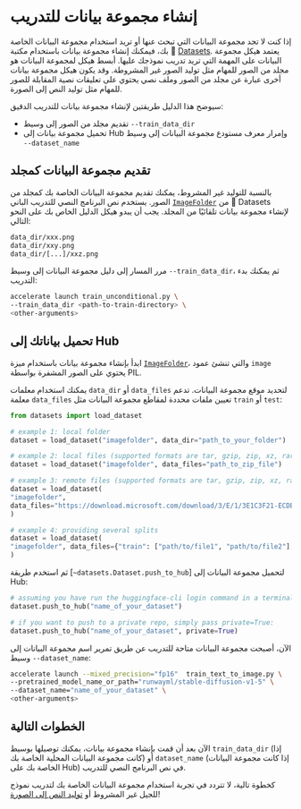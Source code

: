 # إنشاء مجموعة بيانات للتدريب

إذا كنت لا تجد مجموعة البيانات التي تبحث عنها أو تريد استخدام مجموعة البيانات الخاصة بك، فيمكنك إنشاء مجموعة بيانات باستخدام مكتبة 🤗 [Datasets](hf.co/docs/datasets). يعتمد هيكل مجموعة البيانات على المهمة التي تريد تدريب نموذجك عليها. أبسط هيكل لمجموعة البيانات هو مجلد من الصور للمهام مثل توليد الصور غير المشروطة. وقد يكون هيكل مجموعة بيانات أخرى عبارة عن مجلد من الصور وملف نصي يحتوي على تعليقات نصية المقابلة للصور للمهام مثل توليد النص إلى الصورة.

سيوضح هذا الدليل طريقتين لإنشاء مجموعة بيانات للتدريب الدقيق:

- تقديم مجلد من الصور إلى وسيط `--train_data_dir`
- تحميل مجموعة بيانات إلى Hub وإمرار معرف مستودع مجموعة البيانات إلى وسيط `--dataset_name`

## تقديم مجموعة البيانات كمجلد

بالنسبة للتوليد غير المشروط، يمكنك تقديم مجموعة البيانات الخاصة بك كمجلد من الصور. يستخدم نص البرنامج النصي للتدريب الباني [`ImageFolder`](https://huggingface.co/docs/datasets/en/image_dataset#imagefolder) من 🤗 Datasets لإنشاء مجموعة بيانات تلقائيًا من المجلد. يجب أن يبدو هيكل الدليل الخاص بك على النحو التالي:

```bash
data_dir/xxx.png
data_dir/xxy.png
data_dir/[...]/xxz.png
```

مرر المسار إلى دليل مجموعة البيانات إلى وسيط `--train_data_dir`، ثم يمكنك بدء التدريب:

```bash
accelerate launch train_unconditional.py \
--train_data_dir <path-to-train-directory> \
<other-arguments>
```

## تحميل بياناتك إلى Hub

ابدأ بإنشاء مجموعة بيانات باستخدام ميزة [`ImageFolder`](https://huggingface.co/docs/datasets/image_load#imagefolder)، والتي تنشئ عمود `image` يحتوي على الصور المشفرة بواسطة PIL.

يمكنك استخدام معلمات `data_dir` أو `data_files` لتحديد موقع مجموعة البيانات. تدعم معلمة `data_files` تعيين ملفات محددة لمقاطع مجموعة البيانات مثل `train` أو `test`:

```python
from datasets import load_dataset

# example 1: local folder
dataset = load_dataset("imagefolder", data_dir="path_to_your_folder")

# example 2: local files (supported formats are tar, gzip, zip, xz, rar, zstd)
dataset = load_dataset("imagefolder", data_files="path_to_zip_file")

# example 3: remote files (supported formats are tar, gzip, zip, xz, rar, zstd)
dataset = load_dataset(
"imagefolder",
data_files="https://download.microsoft.com/download/3/E/1/3E1C3F21-ECDB-4869-8368-6DEBA77B919F/kagglecatsanddogs_3367a.zip",
)

# example 4: providing several splits
dataset = load_dataset(
"imagefolder", data_files={"train": ["path/to/file1", "path/to/file2"], "test": ["path/to/file3", "path/to/file4"]}
)
```

ثم استخدم طريقة [`~datasets.Dataset.push_to_hub`] لتحميل مجموعة البيانات إلى Hub:

```python
# assuming you have run the huggingface-cli login command in a terminal
dataset.push_to_hub("name_of_your_dataset")

# if you want to push to a private repo, simply pass private=True:
dataset.push_to_hub("name_of_your_dataset", private=True)
```

الآن، أصبحت مجموعة البيانات متاحة للتدريب عن طريق تمرير اسم مجموعة البيانات إلى وسيط `--dataset_name`:

```bash
accelerate launch --mixed_precision="fp16"  train_text_to_image.py \
--pretrained_model_name_or_path="runwayml/stable-diffusion-v1-5" \
--dataset_name="name_of_your_dataset" \
<other-arguments>
```

## الخطوات التالية

الآن بعد أن قمت بإنشاء مجموعة بيانات، يمكنك توصيلها بوسيط `train_data_dir` (إذا كانت مجموعة البيانات المحلية الخاصة بك) أو `dataset_name` (إذا كانت مجموعة البيانات الخاصة بك على Hub) في نص البرنامج النصي للتدريب.

كخطوة تالية، لا تتردد في تجربة استخدام مجموعة البيانات الخاصة بك لتدريب نموذج للجيل غير المشروط أو [توليد النص إلى الصورة](text2image)!